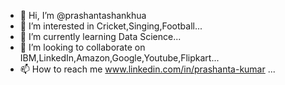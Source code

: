 - 👋 Hi, I’m @prashantashankhua
- 👀 I’m interested in Cricket,Singing,Football...
- 🌱 I’m currently learning Data Science...
- 💞️ I’m looking to collaborate on IBM,LinkedIn,Amazon,Google,Youtube,Flipkart...
- 📫 How to reach me www.linkedin.com/in/prashanta-kumar
...

<!---
prashantashankhua/prashantashankhua is a ✨ special ✨ repository because its `README.md` (this file) appears on your GitHub profile.
You can click the Preview link to take a look at your changes.
--->
